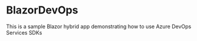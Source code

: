 # BlazorDevOps
This is a sample Blazor hybrid app demonstrating how to use Azure DevOps Services SDKs
